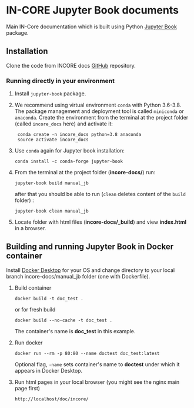 # IN-CORE Jupyter Book documents

Main IN-Core documentation which is built using Python [Jupyter Book](https://jupyterbook.org/intro.html) package.

## Installation

Clone the code from INCORE docs [GitHub](https://github.com/IN-CORE/incore-docs.git) repository.

### Running directly in your environment

1. Install `jupyter-book` package.

2. We recommend using virtual environment `conda` with Python 3.6-3.8. The package management and deployment tool 
is called `miniconda` or `anaconda`. Create the environment from the terminal at the project 
folder (called `incore_docs` here) and activate it:
    
   ```
    conda create -n incore_docs python=3.8 anaconda
    source activate incore_docs
   ```
   
3. Use `conda` again for Jupyter book installation:

    ```
    conda install -c conda-forge jupyter-book
    ``` 

4. From the terminal at the project folder (**incore-docs/**) run: 
    ```
    jupyter-book build manual_jb
    ```
    after that you should be able to run (`clean` deletes content of the `build` folder) :
    ```
    jupyter-book clean manual_jb
    ```
5. Locate folder with html files (**incore-docs/_build**) and view **index.html** in a browser.


## Building and running Jupyter Book in Docker container

Install [Docker Desktop](https://www.docker.com/) for your OS and change directory to your local branch 
incore-docs/manual_jb folder (one with Dockerfile).

1. Build container
   ```
   docker build -t doc_test .
   ```
   or for fresh build
   ```
   docker build --no-cache -t doc_test .
   ```
   The container's name is **doc_test** in this example.
    
2. Run docker
   ```
   docker run --rm -p 80:80 --name doctest doc_test:latest
   ```
   Optional flag, `-name` sets container's name to **doctest** under which it appears in Docker Desktop.
   
3. Run html pages in your local browser (you might see the nginx main page first)
   ```
   http://localhost/doc/incore/
   ```  
